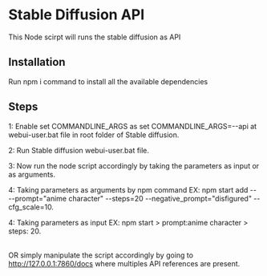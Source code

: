 # Stable Diffusion API

This Node scirpt will runs the stable diffusion as API

## Installation

Run npm i command to install all the available dependencies

## Steps

1: Enable set COMMANDLINE_ARGS as set COMMANDLINE_ARGS=--api at webui-user.bat file in root folder of Stable diffusion.


2: Run Stable diffusion webui-user.bat file.


3: Now run the node script accordingly by taking the parameters as input or as arguments.


4: Taking parameters as arguments by npm command EX: npm start add -- --prompt="anime character" --steps=20 --negative_prompt="disfigured" --cfg_scale=10.


4: Taking parameters as input EX: npm start > prompt:anime character > steps: 20.

\
OR simply manipulate the script accordingly by going to http://127.0.0.1:7860/docs where multiples API references are present.
